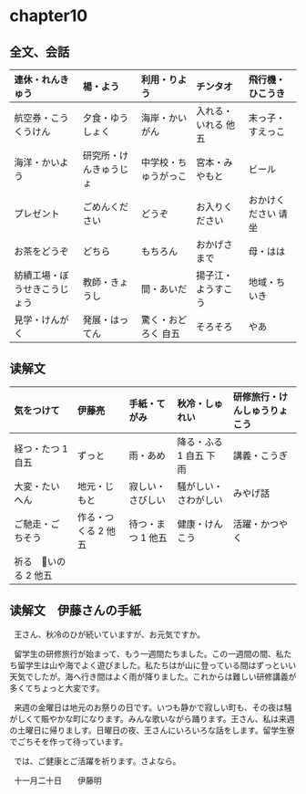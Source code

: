 # chapter10

## 全文、会話

| 連休・れんきゅう             | 楊・よう               | 利用・りよう         | チンタオ            | 飛行機・ひこうき    |
| :--------------------------- | :--------------------- | :------------------- | :------------------ | :------------------ |
| 航空券・こうくうけん         | 夕食・ゆうしょく       | 海岸・かいがん       | 入れる・いれる 他五 | 末っ子・すえっこ    |
| 海洋・かいよう               | 研究所・けんきゅうじょ | 中学校・ちゅうがっこ | 宮本・みやもと      | ビール              |
| プレゼント                   | ごめんください         | どうぞ               | お入りください      | おかけください 请坐 |
| お茶をどうぞ                 | どちら                 | もちろん             | おかげさまで        | 母・はは            |
| 紡績工場・ぼうせきこうじょう | 教師・きょうし         | 間・あいだ           | 揚子江・ようすこう  | 地域・ちいき        |
| 見学・けんがく               | 発展・はってん         | 驚く・おどろく 自五  | そろそろ            | やあ                |

## 读解文

| 気をつけて           | 伊藤亮              | 手紙・てがみ       | 秋冷・しゅれい         | 研修旅行・けんしゅうりょこう |
| :------------------- | :------------------ | :----------------- | :--------------------- | :--------------------------- |
| 経つ・たつ 1 自五    | ずっと              | 雨・あめ           | 降る・ふる 1 自五 下雨 | 講義・こうぎ                 |
| 大変・たいへん       | 地元・じもと        | 寂しい・さびしい   | 騒がしい・さわがしい   | みやげ話                     |
| ご馳走・ごちそう     | 作る・つくる 2 他五 | 待つ・まつ 1  他五 | 健康・けんこう         | 活躍・かつやく               |
| 祈る　いのる 2 他五 |                     |                    |                        |                              |

## 读解文　伊藤さんの手紙

&nbsp;&nbsp;王さん、秋冷のひが続いていますが、お元気ですか。

&nbsp;&nbsp;留学生の研修旅行が始まって、もう一週間たちました。この一週間の間、私たち留学生は山や海でよく遊びました。私たちはが山に登っている間はずっといい天気でしたが。海へ行き間はよく雨が降りました。これからは難しい研修講義が多くてちょっと大変です。

&nbsp;&nbsp;来週の金曜日は地元のお祭りの日です。いつも静かで寂しい町も、その夜は騒がしくて賑やかな町になります。みんな歌いながら踊ります。王さん、私は来週の土曜日に帰りましす。日曜日の夜、王さんにいろいろな話をします。留学生寮でごちそを作って待っています。

&nbsp;&nbsp;では、ご健康とご活躍を祈ります。さよなら。

&nbsp;&nbsp;十一月二十日　　伊藤明